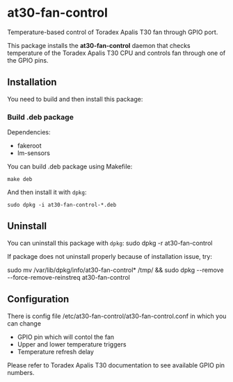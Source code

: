 # at30-fan-control
Temperature-based control of Toradex Apalis T30 fan through GPIO port.

This package installs the **at30-fan-control** daemon that checks temperature of the Toradex Apalis T30 CPU and controls fan through one of the GPIO pins.

## Installation

You need to build and then install this package:

### Build .deb package
Dependencies:
* fakeroot
* lm-sensors

You can build .deb package using Makefile:
```
make deb
```
And then install it with ```dpkg```:
```
sudo dpkg -i at30-fan-control-*.deb
```

## Uninstall
You can uninstall this package with ```dpkg```:
sudo dpkg -r at30-fan-control

If package does not uninstall properly because of installation issue, try:

sudo mv /var/lib/dpkg/info/at30-fan-control* /tmp/ && sudo dpkg --remove --force-remove-reinstreq at30-fan-control


## Configuration

There is config file /etc/at30-fan-control/at30-fan-control.conf in which you can change
* GPIO pin which will contol the fan
* Upper and lower temperature triggers
* Temperature refresh delay

Please refer to Toradex Apalis T30 documentation to see available GPIO pin numbers.


